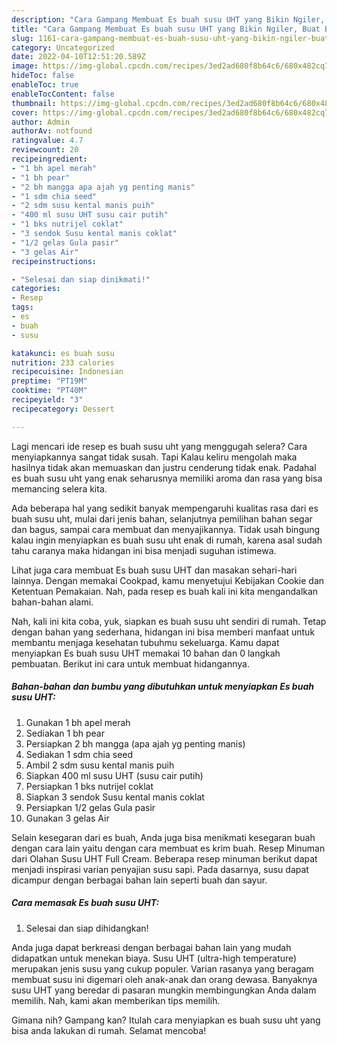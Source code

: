 ```yaml
---
description: "Cara Gampang Membuat Es buah susu UHT yang Bikin Ngiler, Buat Buka Puasa Bisa Manjain Lidah"
title: "Cara Gampang Membuat Es buah susu UHT yang Bikin Ngiler, Buat Buka Puasa Bisa Manjain Lidah"
slug: 1161-cara-gampang-membuat-es-buah-susu-uht-yang-bikin-ngiler-buat-buka-puasa-bisa-manjain-lidah
category: Uncategorized
date: 2022-04-10T12:51:20.589Z
image: https://img-global.cpcdn.com/recipes/3ed2ad680f8b64c6/680x482cq70/es-buah-susu-uht-foto-resep-utama.jpg
hideToc: false
enableToc: true
enableTocContent: false
thumbnail: https://img-global.cpcdn.com/recipes/3ed2ad680f8b64c6/680x482cq70/es-buah-susu-uht-foto-resep-utama.jpg
cover: https://img-global.cpcdn.com/recipes/3ed2ad680f8b64c6/680x482cq70/es-buah-susu-uht-foto-resep-utama.jpg
author: Admin
authorAv: notfound
ratingvalue: 4.7
reviewcount: 20
recipeingredient:
- "1 bh apel merah"
- "1 bh pear"
- "2 bh mangga apa ajah yg penting manis"
- "1 sdm chia seed"
- "2 sdm susu kental manis puih"
- "400 ml susu UHT susu cair putih"
- "1 bks nutrijel coklat"
- "3 sendok Susu kental manis coklat"
- "1/2 gelas Gula pasir"
- "3 gelas Air"
recipeinstructions:

- "Selesai dan siap dinikmati!"
categories:
- Resep
tags:
- es
- buah
- susu

katakunci: es buah susu 
nutrition: 233 calories
recipecuisine: Indonesian
preptime: "PT19M"
cooktime: "PT40M"
recipeyield: "3"
recipecategory: Dessert

---
```



Lagi mencari ide resep es buah susu uht yang menggugah selera? Cara menyiapkannya sangat tidak susah. Tapi Kalau keliru mengolah maka hasilnya tidak akan memuaskan dan justru cenderung tidak enak. Padahal es buah susu uht yang enak seharusnya memiliki aroma dan rasa yang bisa memancing selera kita.


Ada beberapa hal yang sedikit banyak mempengaruhi kualitas rasa dari es buah susu uht, mulai dari jenis bahan, selanjutnya pemilihan bahan segar dan bagus, sampai cara membuat dan menyajikannya. Tidak usah bingung kalau ingin menyiapkan es buah susu uht enak di rumah, karena asal sudah tahu caranya maka hidangan ini bisa menjadi suguhan istimewa.

Lihat juga cara membuat Es buah susu UHT dan masakan sehari-hari lainnya. Dengan memakai Cookpad, kamu menyetujui Kebijakan Cookie dan Ketentuan Pemakaian. Nah, pada resep es buah kali ini kita mengandalkan bahan-bahan alami.


Nah, kali ini kita coba, yuk, siapkan es buah susu uht sendiri di rumah. Tetap dengan bahan yang sederhana, hidangan ini bisa memberi manfaat untuk membantu menjaga kesehatan tubuhmu sekeluarga. Kamu dapat menyiapkan Es buah susu UHT memakai 10 bahan dan 0 langkah pembuatan. Berikut ini cara untuk membuat hidangannya.

<!--inarticleads1-->

##### Bahan-bahan dan bumbu yang dibutuhkan untuk menyiapkan Es buah susu UHT:

1. Gunakan 1 bh apel merah
1. Sediakan 1 bh pear
1. Persiapkan 2 bh mangga (apa ajah yg penting manis)
1. Sediakan 1 sdm chia seed
1. Ambil 2 sdm susu kental manis puih
1. Siapkan 400 ml susu UHT (susu cair putih)
1. Persiapkan 1 bks nutrijel coklat
1. Siapkan 3 sendok Susu kental manis coklat
1. Persiapkan 1/2 gelas Gula pasir
1. Gunakan 3 gelas Air


Selain kesegaran dari es buah, Anda juga bisa menikmati kesegaran buah dengan cara lain yaitu dengan cara membuat es krim buah. Resep Minuman dari Olahan Susu UHT Full Cream. Beberapa resep minuman berikut dapat menjadi inspirasi varian penyajian susu sapi. Pada dasarnya, susu dapat dicampur dengan berbagai bahan lain seperti buah dan sayur. 

<!--inarticleads2-->

##### Cara memasak Es buah susu UHT:


1. Selesai dan siap dihidangkan!

Anda juga dapat berkreasi dengan berbagai bahan lain yang mudah didapatkan untuk menekan biaya. Susu UHT (ultra-high temperature) merupakan jenis susu yang cukup populer. Varian rasanya yang beragam membuat susu ini digemari oleh anak-anak dan orang dewasa. Banyaknya susu UHT yang beredar di pasaran mungkin membingungkan Anda dalam memilih. Nah, kami akan memberikan tips memilih. 

Gimana nih? Gampang kan? Itulah cara menyiapkan es buah susu uht yang bisa anda lakukan di rumah. Selamat mencoba!

